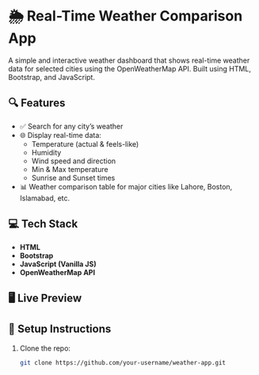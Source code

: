 # 🌦️ Real-Time Weather Comparison App

A simple and interactive weather dashboard that shows real-time weather data for selected cities using the OpenWeatherMap API. Built using HTML, Bootstrap, and JavaScript.

## 🔍 Features

- ✅ Search for any city’s weather
- 🌐 Display real-time data:
  - Temperature (actual & feels-like)
  - Humidity
  - Wind speed and direction
  - Min & Max temperature
  - Sunrise and Sunset times
- 📊 Weather comparison table for major cities like Lahore, Boston, Islamabad, etc.

## 💻 Tech Stack

- **HTML**
- **Bootstrap**
- **JavaScript (Vanilla JS)**
- **OpenWeatherMap API**

## 🖥️ Live Preview



## 🔧 Setup Instructions

1. Clone the repo:

   ```bash
   git clone https://github.com/your-username/weather-app.git
